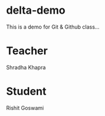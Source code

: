 # delta-demo
This is a demo for Git &amp; Github class...

# Teacher 
Shradha Khapra 

# Student 
Rishit Goswami 